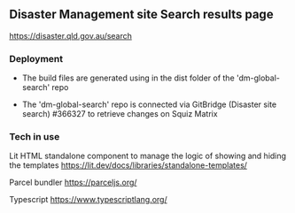 ## Disaster Management site Search results page

https://disaster.qld.gov.au/search

### Deployment

- The build files are generated using in the dist folder of the 'dm-global-search' repo

- The 'dm-global-search' repo is connected via GitBridge (Disaster site search) #366327 to retrieve changes on Squiz Matrix


### Tech in use

Lit HTML standalone component to manage the logic of showing and hiding the templates
https://lit.dev/docs/libraries/standalone-templates/

Parcel bundler
https://parceljs.org/

Typescript
https://www.typescriptlang.org/
